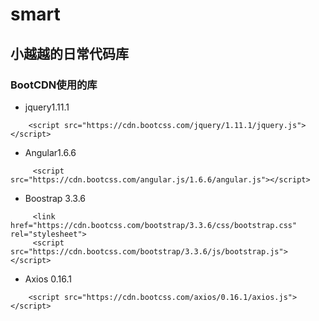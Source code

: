 # smart
## 小越越的日常代码库

### BootCDN使用的库
- jquery1.11.1

````
    <script src="https://cdn.bootcss.com/jquery/1.11.1/jquery.js"></script>
````

- Angular1.6.6

````
     <script src="https://cdn.bootcss.com/angular.js/1.6.6/angular.js"></script>
````

- Boostrap 3.3.6

````
     <link href="https://cdn.bootcss.com/bootstrap/3.3.6/css/bootstrap.css" rel="stylesheet">
     <script src="https://cdn.bootcss.com/bootstrap/3.3.6/js/bootstrap.js"></script>
````
- Axios 0.16.1
````
    <script src="https://cdn.bootcss.com/axios/0.16.1/axios.js"></script>
````



